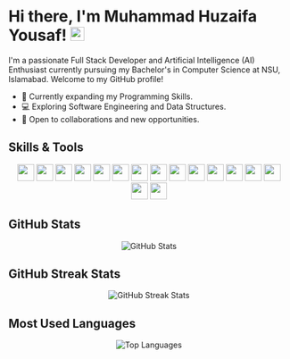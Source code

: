 # Hi there, I'm Muhammad Huzaifa Yousaf! <img src="https://media.giphy.com/media/hvRJCLFzcasrR4ia7z/giphy.gif" height="25px" width="25px">

I'm a passionate Full Stack Developer and Artificial Intelligence (AI) Enthusiast currently pursuing my Bachelor's in Computer Science at NSU, Islamabad. Welcome to my GitHub profile!

- 🚀 Currently expanding my Programming Skills.
- 💻 Exploring Software Engineering and Data Structures.
- 🌟 Open to collaborations and new opportunities.

## Skills & Tools

<div align="center">
  <img src="https://img.shields.io/badge/-Java-007396?style=flat-square&logo=java&logoColor=white" height="30" />
  <img src="https://img.shields.io/badge/-Python-3776AB?style=flat-square&logo=python&logoColor=white" height="30" />
  <img src="https://img.shields.io/badge/-C++-00599C?style=flat-square&logo=c%2B%2B&logoColor=white" height="30" />
  <img src="https://img.shields.io/badge/-HTML-E34F26?style=flat-square&logo=html5&logoColor=white" height="30" />
  <img src="https://img.shields.io/badge/-CSS-1572B6?style=flat-square&logo=css3&logoColor=white" height="30" />
  <img src="https://img.shields.io/badge/-JavaScript-F7DF1E?style=flat-square&logo=javascript&logoColor=black" height="30" />
  <img src="https://img.shields.io/badge/-Node.js-339933?style=flat-square&logo=node.js&logoColor=white" height="30" />
  <img src="https://img.shields.io/badge/-React-61DAFB?style=flat-square&logo=react&logoColor=black" height="30" />
  <img src="https://img.shields.io/badge/-Linux-FCC624?style=flat-square&logo=linux&logoColor=black" height="30" />
  <img src="https://img.shields.io/badge/-DSA-000000?style=for-the-badge" height="30" />
  <img src="https://img.shields.io/badge/Assembly-525252?style=for-the-badge&logo=assembly&logoColor=white" height="30" />
  <img src="https://img.shields.io/badge/-SQL-2C8EBB?style=for-the-badge&logo=sql&logoColor=white" height="30" />
  <img src="https://img.shields.io/badge/-Git-F05032?style=flat-square&logo=git&logoColor=white" height="30" />
  <img src="https://img.shields.io/badge/-GitHub-181717?style=flat-square&logo=github&logoColor=white" height="30" />
  <img src="https://img.shields.io/badge/AI-2C8EBB?style=for-the-badge&logo=ai&logoColor=white" height="30" />
  <img src="https://img.shields.io/badge/ML-FF6F00?style=for-the-badge&logo=ml&logoColor=white" height="30" />
</div>

## GitHub Stats

<div align="center">
  <img src="https://github-readme-stats.vercel.app/api?username=muhammadhuzaifayousaf&show_icons=true&locale=en&hide=contribs,issues&theme=dark" alt="GitHub Stats" />
</div>

## GitHub Streak Stats

<div align="center">
  <img src="https://github-readme-streak-stats.herokuapp.com/?user=muhammadhuzaifayousaf&theme=dark" alt="GitHub Streak Stats" />
</div>

## Most Used Languages

<div align="center">
  <img src="https://github-readme-stats.vercel.app/api/top-langs/?username=muhammadhuzaifayousaf&layout=compact&theme=dark" alt="Top Languages" />
</div>

<!---
muhammadhuzaifayousaf/muhammadhuzaifayousaf is a ✨ special ✨ repository because its `README.md` (this file) appears on your GitHub profile.
You can click the Preview link to take a look at your changes.
--->
